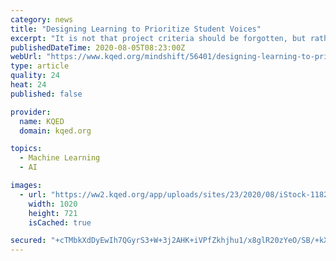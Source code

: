 ```yaml
---
category: news
title: "Designing Learning to Prioritize Student Voices"
excerpt: "It is not that project criteria should be forgotten, but rather that we should design learning to provide students with choices as well as generative opportunities and possibilities. It is not enough to expose students to information; deep learning happens ..."
publishedDateTime: 2020-08-05T08:23:00Z
webUrl: "https://www.kqed.org/mindshift/56401/designing-learning-to-prioritize-student-voices"
type: article
quality: 24
heat: 24
published: false

provider:
  name: KQED
  domain: kqed.org

topics:
  - Machine Learning
  - AI

images:
  - url: "https://ww2.kqed.org/app/uploads/sites/23/2020/08/iStock-1182986455-1020x721.png"
    width: 1020
    height: 721
    isCached: true

secured: "+cTMbkXdDyEwIh7QGyrS3+W+3j2AHK+iVPfZkhjhu1/x8glR20zYeO/SB/+kXNbIPt2SqPHZFtFPr6M+AaV0soirsVlzmfv+x4A2rY3VDcUq50h8WPw+48DNup0kwZxNCIvKkCwnitURJtniOzpw2FLFPBo13NsgxRIR4hpk2J4P9Y/3dk/0O1CUQRTJx5f/RHKx9g30qHWdiVY6+8tEIorzD+XrRMFx4x0F8yfC1vFt98w7aiNY1+c/gTWpIrBYUSftMmMR31sRy/KkXuMmsGYO0TjYkS53JO38eMsdDeUVDArSZ8D6THKV6lNR9xCXrLLZaMTbDmvkYY8RND1MaQ==;22KtKVWtubVZMEpqCTX5BA=="
---
```



